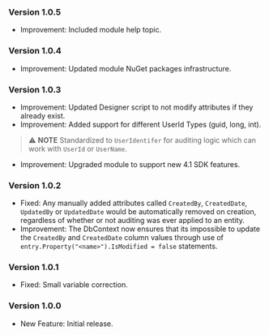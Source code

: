 ### Version 1.0.5

- Improvement: Included module help topic.

### Version 1.0.4

- Improvement: Updated module NuGet packages infrastructure.

### Version 1.0.3

- Improvement: Updated Designer script to not modify attributes if they already exist.
- Improvement: Added support for different UserId Types (guid, long, int).
> ⚠️ **NOTE**
> Standardized to `UserIdentifer` for auditing logic which can work with `UserId` or `UserName`.
- Improvement: Upgraded module to support new 4.1 SDK features.

### Version 1.0.2

- Fixed: Any manually added attributes called `CreatedBy`, `CreatedDate`, `UpdatedBy` or `UpdatedDate` would be automatically removed on creation, regardless of whether or not auditing was ever applied to an entity.
- Improvement: The DbContext now ensures that its impossible to update the `CreatedBy` and `CreatedDate` column values through use of `entry.Property("<name>").IsModified = false` statements.

### Version 1.0.1

- Fixed: Small variable correction.

### Version 1.0.0

- New Feature: Initial release.
